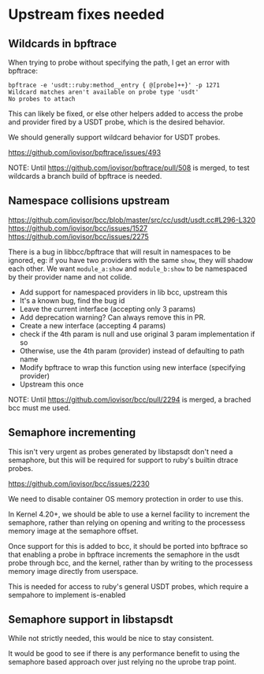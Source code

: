 # Upstream fixes needed

## Wildcards in bpftrace

When trying to probe without specifying the path, I get an error with bpftrace:

```
bpftrace -e 'usdt::ruby:method__entry { @[probe]++}' -p 1271
Wildcard matches aren't available on probe type 'usdt'
No probes to attach
```

This can likely be fixed, or else other helpers added to access the probe and provider fired by a USDT probe, which is the desired behavior.

We should generally support wildcard behavior for USDT probes.

https://github.com/iovisor/bpftrace/issues/493

NOTE: Until https://github.com/iovisor/bpftrace/pull/508 is merged, to test wildcards a branch build of bpftrace is needed.

## Namespace collisions upstream

https://github.com/iovisor/bcc/blob/master/src/cc/usdt/usdt.cc#L296-L320 
https://github.com/iovisor/bcc/issues/1527
https://github.com/iovisor/bcc/issues/2275

There is a bug in libbcc/bpftrace that will result in namespaces to be ignored, eg:
if you have two providers with the same `show`, they will shadow each other.
We want `module_a:show` and `module_b:show` to be namespaced by their provider name and not colide.

- Add support for namespaced providers in lib bcc, upstream this
 - It's a known bug, find the bug id
  - Leave the current interface (accepting only 3 params)
   - Add deprecation warning? Can always remove this in PR.
  - Create a new interface (accepting 4 params)
   - check if the 4th param is null and use original 3 param implementation if so
   - Otherwise, use the 4th param (provider) instead of defaulting to path name
- Modify bpftrace to wrap this function using new interface (specifying provider)
 - Upstream this once 

NOTE: Until https://github.com/iovisor/bcc/pull/2294 is merged, a brached bcc must me used.

## Semaphore incrementing

This isn't very urgent as probes generated by libstapsdt don't need a semaphore, but
this will be required for support to ruby's builtin dtrace probes.

https://github.com/iovisor/bcc/issues/2230

We need to disable container OS memory protection in order to use this.

In Kernel 4.20+, we should be able to use a kernel facility to increment the semaphore, rather
than relying on opening and writing to the processess memory image at the semaphore offset.

Once support for this is added to bcc, it should be ported into bpftrace so that enabling
a probe in bpftrace increments the semaphore in the usdt probe through bcc, and the kernel,
rather than by writing to the processess memory image directly from userspace.

This is needed for access to ruby's general USDT probes, which require a sempahore to implement is-enabled

## Semaphore support in libstapsdt

While not strictly needed, this would be nice to stay consistent.

It would be good to see if there is any performance benefit to using the semaphore based approach over just
relying no the uprobe trap point.
